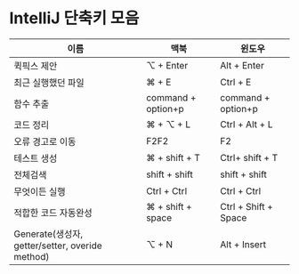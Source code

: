 # IntelliJ 단축키 모음

| 이름 | 맥북 | 윈도우 |
| --- | --- | --- |
| 퀵픽스 제안  | ⌥ + Enter  | Alt + Enter |
| 최근 실행했던 파일 | ⌘ + E | Ctrl +  E |
| 함수 추출 | command + option+p | command + option+p |
| 코드 정리 | ⌘ + ⌥ + L | Ctrl + Alt + L |
| 오류 경고로 이동 | F2F2 | F2 |
| 테스트 생성 | ⌘ + shift + T | Ctrl+ shift + T  |
| 전체검색 | shift + shift | shift + shift |
| 무엇이든 실행  | Ctrl +  Ctrl  | Ctrl +  Ctrl  |
| 적합한 코드 자동완성 |  ⌘ + shift + space | Ctrl + Shift + Space |
| Generate(생성자, getter/setter, overide method) | ⌥ + N | Alt + Insert |